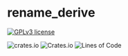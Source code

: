 # rename_derive

[![GPLv3 license](https://img.shields.io/badge/License-GPLv3-blue.svg)](http://perso.crans.org/besson/LICENSE.html)

![crates.io](https://img.shields.io/crates/v/rename_derive.svg)
![Crates.io](https://img.shields.io/crates/l/rename_derive)
![Lines of Code](https://tokei.rs/b1/github/not-matthias/rename_derive)
